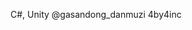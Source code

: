 C#, Unity
@gasandong_danmuzi
4by4inc


<!---
Gasandong-Danmuzi/Gasandong-Danmuzi is a ✨ special ✨ repository because its `README.md` (this file) appears on your GitHub profile.
You can click the Preview link to take a look at your changes.
--->
